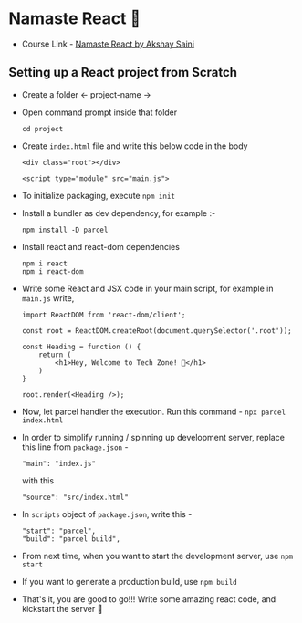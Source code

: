 # Namaste React 🚀

- Course Link - [Namaste React by Akshay Saini](https://namastedev.com/learn/namaste-react/)

## Setting up a **React** project from Scratch

- Create a folder <- project-name ->
- Open command prompt inside that folder

  ```
  cd project
  ```

- Create `index.html` file and write this below code in the body

  ```
  <div class="root"></div>

  <script type="module" src="main.js">
  ```

- To initialize packaging, execute `npm init`
- Install a bundler as dev dependency, for example :-

  ```
  npm install -D parcel
  ```

- Install react and react-dom dependencies

  ```
  npm i react
  npm i react-dom
  ```

- Write some React and JSX code in your main script, for example in `main.js` write,

  ```
  import ReactDOM from 'react-dom/client';

  const root = ReactDOM.createRoot(document.querySelector('.root'));

  const Heading = function () {
      return (
          <h1>Hey, Welcome to Tech Zone! 🚀</h1>
      )
  }

  root.render(<Heading />);
  ```

- Now, let parcel handler the execution. Run this command - `npx parcel index.html`

- In order to simplify running / spinning up development server, replace this line from `package.json` -

  ```
  "main": "index.js"
  ```

  with this

  ```
  "source": "src/index.html"
  ```

- In `scripts` object of `package.json`, write this -

  ```
  "start": "parcel",
  "build": "parcel build",
  ```

- From next time, when you want to start the development server, use `npm start`
- If you want to generate a production build, use `npm build`

- That's it, you are good to go!!! Write some amazing react code, and kickstart the server 🚀

